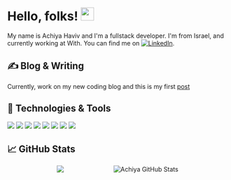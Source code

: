 [comment]: <> ([![Header]&#40;https://raw.githubusercontent.com/MartinHeinz/MartinHeinz/master/readme_header.png "Header"&#41;]&#40;https://martinheinz.dev/&#41;)

# Hello, folks! <img src="https://raw.githubusercontent.com/MartinHeinz/MartinHeinz/master/wave.gif" width="30px">

My name is Achiya Haviv and I'm a fullstack developer. I'm from Israel, and currently working at With. You can find me on  [![LinkedIn][3.2]][3].

## &#x270d; Blog & Writing

Currently, work on my new coding blog and this is my first [post][1] 

## 🔧 Technologies & Tools
![](https://img.shields.io/badge/OS-Linux-informational?style=flat&logo=linux&logoColor=white&color=2bbc8a)
![](https://img.shields.io/badge/Editor-Webstorm-informational?style=flat&logo=webstorm&logoColor=white&color=2bbc8a)
![](https://img.shields.io/badge/Code-JavaScript-informational?style=flat&logo=javascript&logoColor=white&color=2bbc8a)
![](https://img.shields.io/badge/Framework-React-informational?style=flat&logo=react&logoColor=white&color=2bbc8a)
![](https://img.shields.io/badge/Framework-Vue-informational?style=flat&logo=vue.js&logoColor=white&color=2bbc8a)
![](https://img.shields.io/badge/Code-Node-informational?style=flat&logo=node.js&logoColor=white&color=2bbc8a)
![](https://img.shields.io/badge/DB-mssql-informational?style=flat&logo=sqlserver&logoColor=white&color=2bbc8a)
![](https://img.shields.io/badge/DB-Firebase-informational?style=flat&logo=firebase&logoColor=white&color=2bbc8a)




## &#x1f4c8; GitHub Stats
<div style="display:flex; justify-content:space-around;justify-content: space-evenly">
<a>
  <img align="center" src="https://github-readme-stats.vercel.app/api/top-langs/?username=achiyahb&hide=java,html&title_color=ffffff&text_color=c9cacc&icon_color=2bbc8a&bg_color=1d1f21" />
</a>
<a>
  <img align="center" src="https://github-readme-stats.vercel.app/api?username=achiyahb&show_icons=true&line_height=27&count_private=true&title_color=ffffff&text_color=c9cacc&icon_color=2bbc8a&bg_color=1d1f21" alt="Achiya GitHub Stats" />
</a>
</div>

  

<!-- links to social media icons -->

<!-- icons with padding -->

[1.1]: http://i.imgur.com/tXSoThF.png (twitter icon with padding)
[2.1]: http://i.imgur.com/0o48UoR.png (github icon with padding)

<!-- icons without padding -->

[1.2]: http://i.imgur.com/wWzX9uB.png (twitter icon without padding)
[2.2]: http://i.imgur.com/9I6NRUm.png (github icon without padding)
[3.2]: https://raw.githubusercontent.com/MartinHeinz/MartinHeinz/master/linkedin-3-16.png 

<!-- links to your social media accounts -->

[1]: https://achiya.dev/blog-post/life-cycle-vs-use-effect
[2]: https://github.com/achiyahb
[3]: https://www.linkedin.com/in/achiya-haviv/
